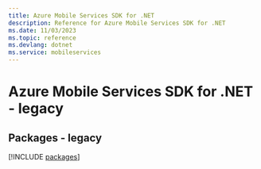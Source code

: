 ```yaml
---
title: Azure Mobile Services SDK for .NET
description: Reference for Azure Mobile Services SDK for .NET
ms.date: 11/03/2023
ms.topic: reference
ms.devlang: dotnet
ms.service: mobileservices
---
```

# Azure Mobile Services SDK for .NET - legacy
## Packages - legacy
[!INCLUDE [packages](mobile-services-index.md)]